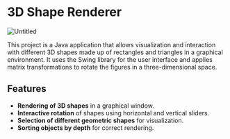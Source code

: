 
# 3D Shape Renderer
![Untitled](https://github.com/user-attachments/assets/947d3df8-d2c3-4b54-a176-e9f45d46e682)

This project is a Java application that allows visualization and interaction with different 3D shapes made up of rectangles and triangles in a graphical environment. It uses the Swing library for the user interface and applies matrix transformations to rotate the figures in a three-dimensional space.

## Features

- **Rendering of 3D shapes** in a graphical window.  
- **Interactive rotation** of shapes using horizontal and vertical sliders.  
- **Selection of different geometric shapes** for visualization.  
- **Sorting objects by depth** for correct rendering.  

